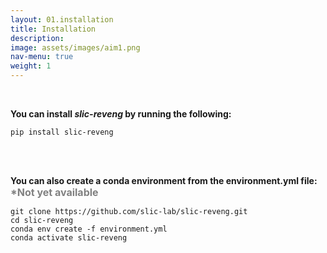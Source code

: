 ```yaml
---
layout: 01.installation
title: Installation
description: 
image: assets/images/aim1.png
nav-menu: true
weight: 1
---
```


<!-- Main -->
<div id="main" class="alt">
<br>
<p><b>You can install <i>slic-reveng</i> by running the following:</b></p>
<pre><code class="language-bash">pip install slic-reveng</code></pre>

<br><br>
<p><b>
  You can also create a conda environment from the environment.yml file:
  <br><span style="color: gray; font-size: medium">*Not yet available</span>
</b></p>
<pre><code class="language-bash">git clone https://github.com/slic-lab/slic-reveng.git
cd slic-reveng
conda env create -f environment.yml
conda activate slic-reveng
</code></pre>
</div>

